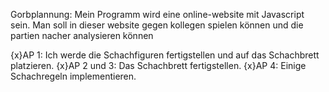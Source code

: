 Gorbplannung:
Mein Programm wird eine online-website mit Javascript sein. Man soll in dieser website gegen kollegen spielen können und die partien nacher analysieren können


{x}AP 1: Ich werde die Schachfiguren fertigstellen und auf das Schachbrett platzieren.
{x}AP 2 und 3: Das Schachbrett fertigstellen.
{x}AP 4: Einige Schachregeln implementieren.

